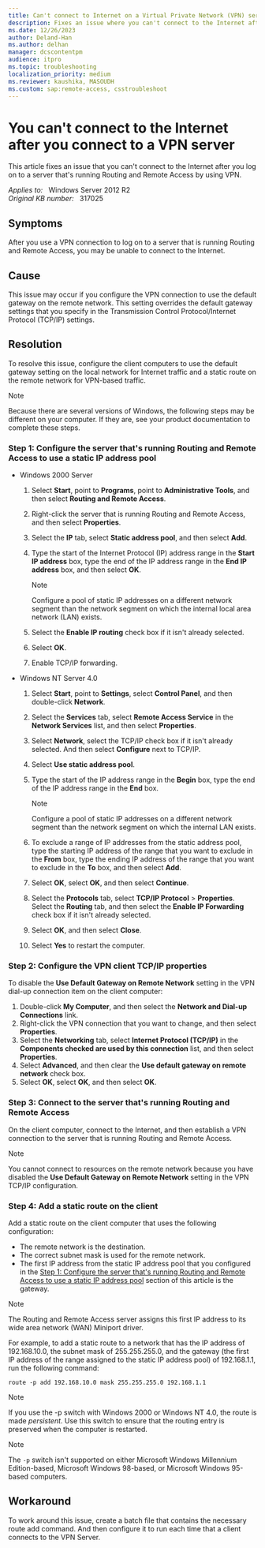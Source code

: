 ```yaml
---
title: Can't connect to Internet on a Virtual Private Network (VPN) server
description: Fixes an issue where you can't connect to the Internet after you log on to a server that's running Routing and Remote Access by using VPN.
ms.date: 12/26/2023
author: Deland-Han
ms.author: delhan
manager: dcscontentpm
audience: itpro
ms.topic: troubleshooting
localization_priority: medium
ms.reviewer: kaushika, MASOUDH
ms.custom: sap:remote-access, csstroubleshoot
---
```

# You can't connect to the Internet after you connect to a VPN server

This article fixes an issue that you can't connect to the Internet after you log on to a server that's running Routing and Remote Access by using VPN.

_Applies to:_ &nbsp; Windows Server 2012 R2  
_Original KB number:_ &nbsp; 317025

## Symptoms

After you use a VPN connection to log on to a server that is running Routing and Remote Access, you may be unable to connect to the Internet.

## Cause

This issue may occur if you configure the VPN connection to use the default gateway on the remote network. This setting overrides the default gateway settings that you specify in the Transmission Control Protocol/Internet Protocol (TCP/IP) settings.

## Resolution

To resolve this issue, configure the client computers to use the default gateway setting on the local network for Internet traffic and a static route on the remote network for VPN-based traffic.

> [!NOTE]
> Because there are several versions of Windows, the following steps may be different on your computer. If they are, see your product documentation to complete these steps.

### Step 1: Configure the server that's running Routing and Remote Access to use a static IP address pool

- Windows 2000 Server

    1. Select **Start**, point to **Programs**, point to **Administrative Tools**, and then select **Routing and Remote Access**.
    2. Right-click the server that is running Routing and Remote Access, and then select **Properties**.
    3. Select the **IP** tab, select **Static address pool**, and then select **Add**.
    4. Type the start of the Internet Protocol (IP) address range in the **Start IP address** box, type the end of the IP address range in the **End IP address** box, and then select **OK**.

        > [!NOTE]
        > Configure a pool of static IP addresses on a different network segment than the network segment on which the internal local area network (LAN) exists.

    5. Select the **Enable IP routing** check box if it isn't already selected.
    6. Select **OK**.
    7. Enable TCP/IP forwarding.

- Windows NT Server 4.0

    1. Select **Start**, point to **Settings**, select **Control Panel**, and then double-click **Network**.
    2. Select the **Services** tab, select **Remote Access Service** in the **Network Services** list, and then select **Properties**.
    3. Select **Network**, select the TCP/IP check box if it isn't already selected. And then select **Configure** next to TCP/IP.
    4. Select **Use static address pool**.
    5. Type the start of the IP address range in the **Begin** box, type the end of the IP address range in the **End** box.

        > [!NOTE]
        > Configure a pool of static IP addresses on a different network segment than the network segment on which the internal LAN exists.
    6. To exclude a range of IP addresses from the static address pool, type the starting IP address of the range that you want to exclude in the **From** box, type the ending IP address of the range that you want to exclude in the **To** box, and then select **Add**.
    7. Select **OK**, select **OK**, and then select **Continue**.
    8. Select the **Protocols** tab, select **TCP/IP Protocol** > **Properties**. Select the **Routing** tab, and then select the **Enable IP Forwarding** check box if it isn't already selected.
    9. Select **OK**, and then select **Close**.
    10. Select **Yes** to restart the computer.

### Step 2: Configure the VPN client TCP/IP properties

To disable the **Use Default Gateway on Remote Network** setting in the VPN dial-up connection item on the client computer:

1. Double-click **My Computer**, and then select the **Network and Dial-up Connections** link.
2. Right-click the VPN connection that you want to change, and then select **Properties**.
3. Select the **Networking** tab, select **Internet Protocol (TCP/IP)** in the **Components checked are used by this connection** list, and then select **Properties**.
4. Select **Advanced**, and then clear the **Use default gateway on remote network** check box.
5. Select **OK**, select **OK**, and then select **OK**.

### Step 3: Connect to the server that's running Routing and Remote Access

On the client computer, connect to the Internet, and then establish a VPN connection to the server that is running Routing and Remote Access.

> [!NOTE]
> You cannot connect to resources on the remote network because you have disabled the **Use Default Gateway on Remote Network** setting in the VPN TCP/IP configuration.

### Step 4: Add a static route on the client

Add a static route on the client computer that uses the following configuration:

- The remote network is the destination.
- The correct subnet mask is used for the remote network.
- The first IP address from the static IP address pool that you configured in the [Step 1: Configure the server that's running Routing and Remote Access to use a static IP address pool](#step-1-configure-the-server-thats-running-routing-and-remote-access-to-use-a-static-ip-address-pool) section of this article is the gateway.

> [!NOTE]
> The Routing and Remote Access server assigns this first IP address to its wide area network (WAN) Miniport driver.

For example, to add a static route to a network that has the IP address of 192.168.10.0, the subnet mask of 255.255.255.0, and the gateway (the first IP address of the range assigned to the static IP address pool) of 192.168.1.1, run the following command:

```console
route -p add 192.168.10.0 mask 255.255.255.0 192.168.1.1
```

> [!NOTE]
> If you use the -p switch with Windows 2000 or Windows NT 4.0, the route is made *persistent*. Use this switch to ensure that the routing entry is preserved when the computer is restarted.

> [!NOTE]
> The `-p` switch isn't supported on either Microsoft Windows Millennium Edition-based, Microsoft Windows 98-based, or Microsoft Windows 95-based computers.

## Workaround

To work around this issue, create a batch file that contains the necessary route add command. And then configure it to run each time that a client connects to the VPN Server.
